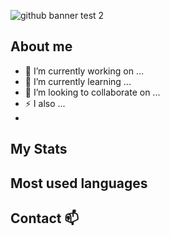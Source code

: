 ![github banner test 2](https://github.com/user-attachments/assets/6e2a2b76-8a2a-4fb7-8c31-2efd93760d0c)

## About me 

- 🔭 I’m currently working on ...
- 🌱 I’m currently learning ...
- 👯 I’m looking to collaborate on ...
- ⚡ I also ...
- 

## My Stats

## Most used languages

## Contact 📫

